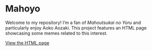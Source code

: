 # Mahoyo

Welcome to my repository! I’m a fan of *Mahoutsukai no Yoru* and particularly enjoy Aoko Aozaki. This project features an HTML page showcasing some memes related to this interest.

[View the HTML page](https://kokagi-sama.github.io/Mahoyo/Mahoyo.html)

